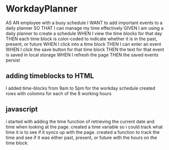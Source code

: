 # WorkdayPlanner

AS AN employee with a busy schedule
I WANT to add important events to a daily planner
SO THAT I can manage my time effectively
GIVEN I am using a daily planner to create a schedule
WHEN I view the time blocks for that day
THEN each time block is color-coded to indicate whether it is in the past, present, or future
WHEN I click into a time block
THEN I can enter an event
WHEN I click the save button for that time block
THEN the text for that event is saved in local storage
WHEN I refresh the page
THEN the saved events persist

## adding timeblocks to HTML

I added time-blocks from 9am to 5pm for the workday schedule
created rows with colomns for each of the 8 working hours

## javascript

i started with adding the time function of retrieving the current date and time when looking at the page.
created a time variable so i could track what time it is to see if it syncs up with the page.
created a function to track the time and see if it was either past, present, or future with the hours on the time block.
